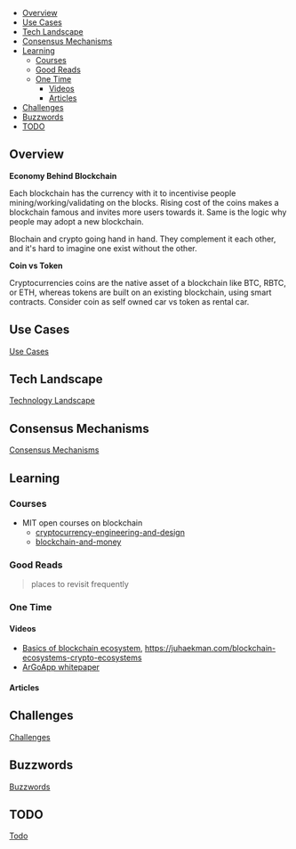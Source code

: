 - [Overview](#overview)
- [Use Cases](#use-cases)
- [Tech Landscape](#tech-landscape)
- [Consensus Mechanisms](#consensus-mechanisms)
- [Learning](#learning)
  - [Courses](#courses)
  - [Good Reads](#good-reads)
  - [One Time](#one-time)
    - [Videos](#videos)
    - [Articles](#articles)
- [Challenges](#challenges)
- [Buzzwords](#buzzwords)
- [TODO](#todo)

## Overview

**Economy Behind Blockchain**

Each blockchain has the currency with it to incentivise people mining/working/validating on the blocks. Rising cost of the coins makes a blockchain famous and invites more users towards it.  Same is the logic why people may adopt a new blockchain. 

Blochain and crypto going hand in hand. They complement it each other, and it's hard to imagine one exist without the other. 

**Coin vs Token** 

Cryptocurrencies coins are the native asset of a blockchain like BTC, RBTC, or ETH, whereas tokens are built on an existing blockchain, using smart contracts. Consider coin as self owned car vs token as rental car. 

## Use Cases

[Use Cases](./use-cases.md)

## Tech Landscape

[Technology Landscape](./tech-ecosystem.md)

## Consensus Mechanisms

[Consensus Mechanisms](./consensus-mechanisms.md)

## Learning

### Courses

- MIT open courses on blockchain
  - [cryptocurrency-engineering-and-design](https://ocw.mit.edu/courses/media-arts-and-sciences/mas-s62-cryptocurrency-engineering-and-design-spring-2018/index.htm)
  - [blockchain-and-money](https://ocw.mit.edu/courses/sloan-school-of-management/15-s12-blockchain-and-money-fall-2018/video-lectures/)

### Good Reads

> places to revisit frequently

### One Time

#### Videos

- [Basics of blockchain ecosystem](https://www.youtube.com/watch?v=jE5gihGbvKs&t=88s), https://juhaekman.com/blockchain-ecosystems-crypto-ecosystems
- [ArGoApp whitepaper](https://drive.google.com/file/d/1F1QNr0BMvS4_NIWfYbjD-14kva3wkyKp/view)

#### Articles

## Challenges

[Challenges](./challenges.md)

## Buzzwords

[Buzzwords](./buzzwords.md)

## TODO

[Todo](./todo)
